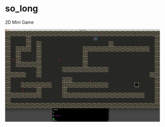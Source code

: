 # so_long
2D Mini Game

<p><img align="center" src= "https://github.com/samiguntepe/so_long/blob/master/ezgif.com-video-to-gif.gif"/></p>
